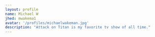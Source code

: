 ```yaml
---
layout: profile
name: Michael W
jhed: mwakema1
avatar: '/profiles/michaelwakeman.jpg'
description: "Attack on Titan is my favorite tv show of all time."
---
```


